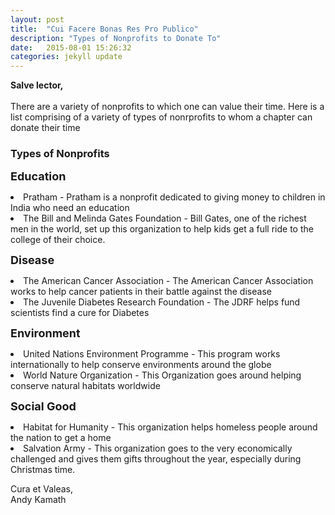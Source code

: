 ```yaml
---
layout: post
title:  "Cui Facere Bonas Res Pro Publico"
description: "Types of Nonprofits to Donate To"
date:   2015-08-01 15:26:32
categories: jekyll update
---
```

<strong>Salve lector,</strong>
<br><br>
There are a variety of nonprofits to which one can value their time. Here is a list comprising of a variety of types of nonrprofits to whom a chapter can donate their time
### Types of Nonprofits

<b style="font-size:18px">Education</b><br>
<li style="margin-top:0">Pratham - Pratham is a nonprofit dedicated to giving money to children in India who need an education</li>
<li>The Bill and Melinda Gates Foundation - Bill Gates, one of the richest men in the world, set up this organization to help kids get a full ride to the college of their choice.</li> 

<b style="font-size:18px">Disease</b><br>
<li>The American Cancer Association - The American Cancer Association works to help cancer patients in their battle against the disease</li>
<li>The Juvenile Diabetes Research Foundation - The JDRF helps fund scientists find a cure for Diabetes</li>
	
<b style="font-size:18px">Environment</b><br>
<li>United Nations Environment Programme - This program works internationally to help conserve environments around the globe</li>
<li>World Nature Organization - This Organization goes around helping conserve natural habitats worldwide</li>
		
<b style="font-size:18px">Social Good</b><br>
<li>Habitat for Humanity - This organization helps homeless people around the nation to get a home</li>
<li>Salvation Army - This organization goes to the very economically challenged and gives them gifts throughout the year, especially during Christmas time.</li> 
		
Cura et Valeas,<br>Andy Kamath 
